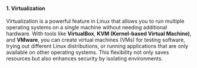 #### 1. Virtualization

Virtualization is a powerful feature in Linux that allows you to run multiple operating systems on a single machine without needing additional hardware. With tools like **VirtualBox**, **KVM (Kernel-based Virtual Machine)**, and **VMware**, you can create virtual machines (VMs) for testing software, trying out different Linux distributions, or running applications that are only available on other operating systems. This flexibility not only saves resources but also enhances security by isolating environments.
